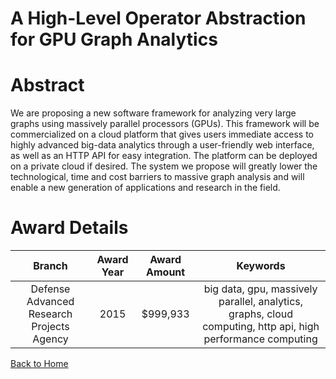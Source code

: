 
A High-Level Operator Abstraction for GPU Graph Analytics
=========================================================

# Abstract


We are proposing a new software framework for analyzing very large graphs using massively parallel processors (GPUs).  This framework will be commercialized on a cloud platform that gives users immediate access to highly advanced big-data analytics through a user-friendly web interface, as well as an HTTP API for easy integration. The platform can be deployed on a private cloud if desired.  The system we propose will greatly lower the technological, time and cost barriers to massive graph analysis and will enable a new generation of applications and research in the field.  

# Award Details

|Branch|Award Year|Award Amount|Keywords|
| :---: | :---: | :---: | :---: |
|Defense Advanced Research Projects Agency|2015|$999,933|big data, gpu, massively parallel, analytics, graphs, cloud computing, http api, high performance computing|
  
  


[Back to Home](https://github.com/chrischow/dod_sbir_awards/Reports/CC/#1206)